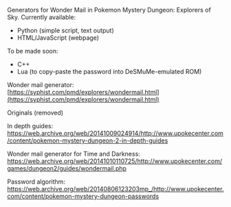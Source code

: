 Generators for Wonder Mail in Pokemon Mystery Dungeon: Explorers of Sky. Currently available:

- Python (simple script, text output)
- HTML/JavaScript (webpage)

To be made soon:

- C++
- Lua (to copy-paste the password into DeSMuMe-emulated ROM)

Wonder mail generator: [https://syphist.com/pmd/explorers/wondermail.html](https://syphist.com/pmd/explorers/wondermail.html)

Originals (removed)

In depth guides: https://web.archive.org/web/20141009024914/http://www.upokecenter.com/content/pokemon-mystery-dungeon-2-in-depth-guides

Wonder mail generator for Time and Darkness: https://web.archive.org/web/20141010110725/http://www.upokecenter.com/games/dungeon2/guides/wondermail.php

Password algorithm: https://web.archive.org/web/20140806123203mp_/http://www.upokecenter.com/content/pokemon-mystery-dungeon-passwords
